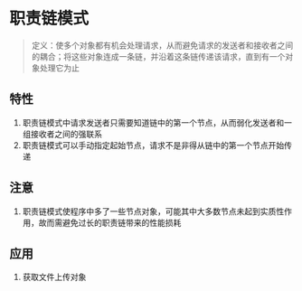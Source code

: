 # 职责链模式

> 定义：使多个对象都有机会处理请求，从而避免请求的发送者和接收者之间的耦合；将这些对象连成一条链，并沿着这条链传递该请求，直到有一个对象处理它为止

## 特性

1. 职责链模式中请求发送者只需要知道链中的第一个节点，从而弱化发送者和一组接收者之间的强联系
2. 职责链模式可以手动指定起始节点，请求不是非得从链中的第一个节点开始传递

## 注意

1. 职责链模式使程序中多了一些节点对象，可能其中大多数节点未起到实质性作用，故而需避免过长的职责链带来的性能损耗

## 应用

1. 获取文件上传对象
